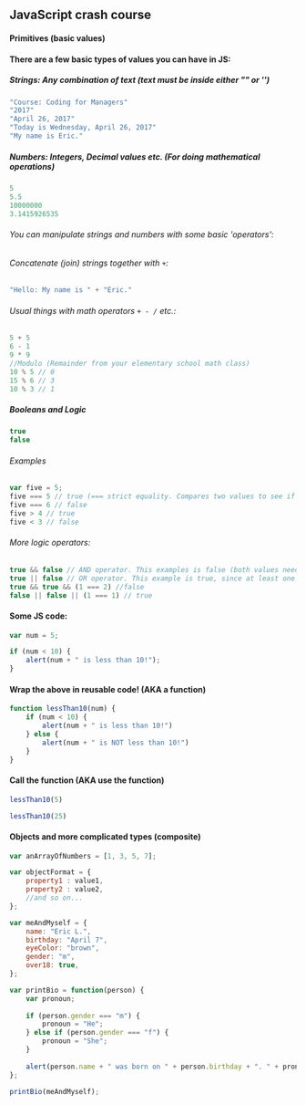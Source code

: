 ## JavaScript crash course

#### Primitives (basic values)
#### There are a few basic types of values you can have in JS: 
##### *Strings*: Any combination of text (text must be inside either "" or '')
```javascript
"Course: Coding for Managers"
"2017"
"April 26, 2017"
"Today is Wednesday, April 26, 2017"
"My name is Eric."
```
##### *Numbers*: Integers, Decimal values etc. (For doing mathematical operations)
```javascript
5
5.5
10000000
3.1415926535
```
###### You can manipulate strings and numbers with some basic 'operators': 
###### Concatenate (join) strings together with `+`:
```javascript
"Hello: My name is " + "Eric."
```
###### Usual things with math operators `+ - /` etc.:
```javascript
5 + 5
6 - 1
9 * 9 
//Modulo (Remainder from your elementary school math class)
10 % 5 // 0 
15 % 6 // 3
10 % 3 // 1
```

##### Booleans and Logic
```javascript
true 
false 
```
###### Examples 
```javascript
var five = 5; 
five === 5 // true (=== strict equality. Compares two values to see if they're equal)
five === 6 // false 
five > 4 // true 
five < 3 // false 
```

###### More logic operators: 
```javascript
true && false // AND operator. This examples is false (both values need to be true)
true || false // OR operator. This example is true, since at least one of the two values are true
true && true && (1 === 2) //false 
false || false || (1 === 1) // true
```
#### Some JS code: 
```javascript
var num = 5; 

if (num < 10) {
	alert(num + " is less than 10!"); 
}
```

#### Wrap the above in reusable code! (AKA a function)
```javascript
function lessThan10(num) {
    if (num < 10) {
        alert(num + " is less than 10!")
    } else {
        alert(num + " is NOT less than 10!")
    }
} 
```
#### Call the function (AKA use the function)
```javascript 
lessThan10(5)

lessThan10(25)

```


#### Objects and more complicated types (composite)

```javascript
var anArrayOfNumbers = [1, 3, 5, 7]; 

var objectFormat = {
    property1 : value1, 
    property2 : value2, 
    //and so on...
}; 

var meAndMyself = {
    name: "Eric L.",
    birthday: "April 7",
    eyeColor: "brown",
    gender: "m",
    over18: true,
}; 

var printBio = function(person) {
    var pronoun; 
    
    if (person.gender === "m") {
        pronoun = "He"; 
    } else if (person.gender === "f") {
        pronoun = "She"; 
    }
    
    alert(person.name + " was born on " + person.birthday + ". " + pronoun + " has " + person.eyeColor + " eyes.")
}; 

printBio(meAndMyself); 

